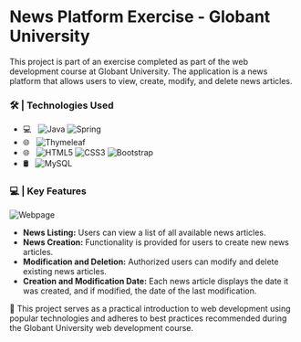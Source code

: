 # News Platform Exercise - Globant University

This project is part of an exercise completed as part of the web development course at Globant University. The application is a news platform that allows users to view, create, modify, and delete news articles.

### 🛠 | Technologies Used

- 💻 &#160; ![Java](https://img.shields.io/badge/-Java-333333?style=flat&logo=Java&logoColor=007396)
  ![Spring](https://img.shields.io/badge/-Spring-333333?style=flat&logo=spring)
- 🌐 &#160; ![Thymeleaf](https://img.shields.io/badge/-Thymeleaf-333333?style=flat&logo=thymeleaf)
- 🌐 &#160; ![HTML5](https://img.shields.io/badge/-HTML5-333333?style=flat&logo=HTML5)
  ![CSS3](https://img.shields.io/badge/-CSS3-333333?style=flat&logo=CSS3&logoColor=1572B6)
  ![Bootstrap](https://img.shields.io/badge/-Bootstrap-333333?style=flat&logo=bootstrap&logoColor=563D7C)
- 🛢 &#160; ![MySQL](https://img.shields.io/badge/-MySQL-333333?style=flat&logo=mysql)

### 💻 | Key Features
![Webpage](src/main/resources/static/img/webpage.gif)

- **News Listing:** Users can view a list of all available news articles.
- **News Creation:** Functionality is provided for users to create new news articles.
- **Modification and Deletion:** Authorized users can modify and delete existing news articles.
- **Creation and Modification Date:** Each news article displays the date it was created, and if modified, the date of the last modification.

📌 This project serves as a practical introduction to web development using popular technologies and adheres to best practices recommended during the Globant University web development course.


